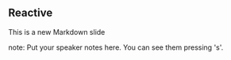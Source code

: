 ##  Reactive

This is a new Markdown slide

note:
    Put your speaker notes here.
    You can see them pressing 's'.
